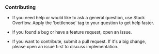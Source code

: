### Contributing

* If you need help or would like to ask a general question, use Stack Overflow. Apply the 'bottlenose' tag to your question to get help faster.

* If you found a bug or have a feature request, open an issue.

* If you want to contribute, submit a pull request. If it's a big change, please open an issue first to discuss implementation.
